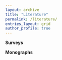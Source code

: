 ```yaml
---
layout: archive
title: "Literature"
permalink: /literature/
entries_layout: grid
author_profile: true 
---
```




  
**Surveys**


**Monographs**

